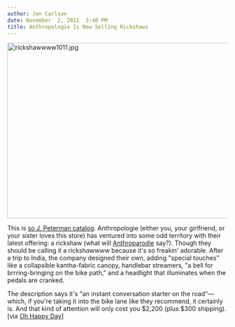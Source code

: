```yaml
---
author: Jen Carlson
date: November  2, 2011  3:40 PM
title: Anthropologie Is Now Selling Rickshaws
---
```


<p><span class="mt-enclosure mt-enclosure-image" style="display: inline;"> <img alt="rickshawwww1011.jpg" src="https://web.archive.org/web/20111104134015im_/http://gothamist.com/attachments/arts_jen/rickshawwww1011.jpg" width="640" height="401" class="image-none"> </span></p>

<p>This is <a href="https://web.archive.org/web/20111104134015/http://www.youtube.com/watch?v=vAlinvw2Rb0&amp;feature=related">so J. Peterman catalog</a>. Anthropologie (either you, your girlfriend, or your sister loves this store) has ventured into some odd territory with their latest offering: a rickshaw (what will <a href="https://web.archive.org/web/20111104134015/http://www.anthroparodie.com/">Anthroparodie</a> say?). Though they should be calling it a ricksh<em>awwww</em> because it&apos;s so freakin&apos; adorable. After a trip to India, the company designed their own, adding &quot;special touches&quot; like a collapsible kantha-fabric canopy, handlebar streamers, &quot;a bell for brrring-bringing on the bike path,&quot; and a headlight that illuminates when the pedals are cranked.</p>

<p>The description says it&apos;s &quot;an instant conversation starter on the road&quot;&#x2014;which, if you&apos;re taking it into the bike lane like they recommend, it certainly is. And that kind of attention will only cost you $2,200 (plus $300 shipping). [via <a href="https://web.archive.org/web/20111104134015/http://ohhappyday.com/2011/11/inspiration-edition-no-2/">Oh Happy Day</a>]</p>